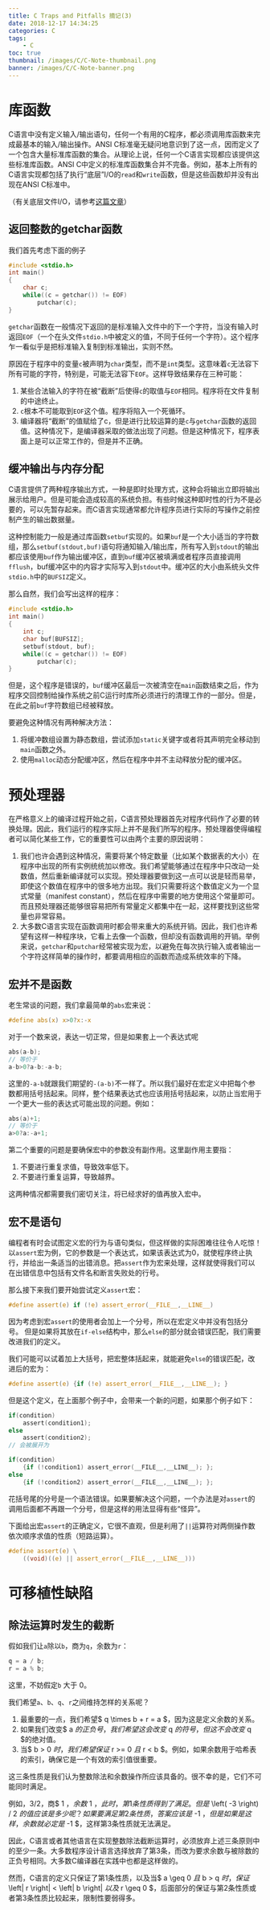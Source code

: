 ```yaml
---
title: C Traps and Pitfalls 摘记(3)
date: 2018-12-17 14:34:25
categories: C
tags: 
    - C
toc: true
thumbnail: /images/C/C-Note-thumbnail.png
banner: /images/C/C-Note-banner.png
---
```


# 库函数

C语言中没有定义输入/输出语句，任何一个有用的C程序，都必须调用库函数来完成最基本的输入/输出操作。ANSI C标准毫无疑问地意识到了这一点，因而定义了一个包含大量标准库函数的集合。从理论上说，任何一个C语言实现都应该提供这些标准库函数。ANSI C中定义的标准库函数集合并不完备。例如，基本上所有的C语言实现都包括了执行“底层”I/O的`read`和`write`函数，但是这些函数却并没有出现在ANSI C标准中。

（有关底层文件I/O，请参考[这篇文章](https://blog.csdn.net/owen7500/article/details/53263981)）

## 返回整数的getchar函数

我们首先考虑下面的例子

```c
#include <stdio.h>
int main()
{
    char c;
    while((c = getchar()) != EOF)
    	putchar(c);
}
```

`getchar`函数在一般情况下返回的是标准输入文件中的下一个字符，当没有输入时返回`EOF`（一个在头文件`stdio.h`中被定义的值，不同于任何一个字符）。这个程序乍一看似乎是把标准输入复制到标准输出，实则不然。

原因在于程序中的变量`c`被声明为`char`类型，而不是`int`类型。这意味着`c`无法容下所有可能的字符，特别是，可能无法容下`EOF`。这样导致结果存在三种可能：

1. 某些合法输入的字符在被“截断”后使得`c`的取值与`EOF`相同。程序将在文件复制的中途终止。
2. `c`根本不可能取到`EOF`这个值。程序将陷入一个死循环。
3. 编译器将“截断”的值赋给了c，但是进行比较运算的是`c`与`getchar`函数的返回值。这种情况下，是编译器采取的做法出现了问题。但是这种情况下，程序表面上是可以正常工作的，但是并不正确。

## 缓冲输出与内存分配

C语言提供了两种程序输出方式，一种是即时处理方式，这种会将输出立即将输出展示给用户。但是可能会造成较高的系统负担。有些时候这种即时性的行为不是必要的，可以先暂存起来。而C语言实现通常都允许程序员进行实际的写操作之前控制产生的输出数据量。

这种控制能力一般是通过库函数`setbuf`实现的。如果`buf`是一个大小适当的字符数组，那么`setbuf(stdout,buf)`语句将通知输入/输出库，所有写入到`stdout`的输出都应该使用`buf`作为输出缓冲区，直到`buf`缓冲区被填满或者程序员直接调用`fflush`，buf缓冲区中的内容才实际写入到`stdout`中。缓冲区的大小由系统头文件`stdio.h`中的`BUFSIZ`定义。

那么自然，我们会写出这样的程序：

```c
#include <stdio.h>
int main()
{
    int c;
    char buf[BUFSIZ];
    setbuf(stdout, buf);
    while((c = getchar()) != EOF)
    	putchar(c);
}
```

但是，这个程序是错误的，`buf`缓冲区最后一次被清空在`main`函数结束之后，作为程序交回控制给操作系统之前C运行时库所必须进行的清理工作的一部分。但是，在此之前`buf`字符数组已经被释放。

要避免这种情况有两种解决方法：

1. 将缓冲数组设置为静态数组，尝试添加`static`关键字或者将其声明完全移动到`main`函数之外。
2. 使用`malloc`动态分配缓冲区，然后在程序中并不主动释放分配的缓冲区。

# 预处理器

在严格意义上的编译过程开始之前，C语言预处理器首先对程序代码作了必要的转换处理。因此，我们运行的程序实际上并不是我们所写的程序。预处理器使得编程者可以简化某些工作，它的重要性可以由两个主要的原因说明：

1. 我们也许会遇到这种情况，需要将某个特定数量（比如某个数据表的大小）在程序中出现的所有实例统统加以修改。我们希望能够通过在程序中只改动一处数值，然后重新编译就可以实现。预处理器要做到这一点可以说是轻而易举，即使这个数值在程序中的很多地方出现。我们只需要将这个数值定义为一个显式常量（manifest constant），然后在程序中需要的地方使用这个常量即可。而且预处理器还能够很容易把所有常量定义都集中在一起，这样要找到这些常量也非常容易。
2. 大多数C语言实现在函数调用时都会带来重大的系统开销。因此，我们也许希望有这样一种程序块，它看上去像一个函数，但却没有函数调用的开销。举例来说，`getchar`和`putchar`经常被实现为宏，以避免在每次执行输入或者输出一个字符这样简单的操作时，都要调用相应的函数而造成系统效率的下降。

## 宏并不是函数

老生常谈的问题，我们拿最简单的`abs`宏来说：

```c
#define abs(x) x>0?x:-x
```

对于一个数来说，表达一切正常，但是如果套上一个表达式呢

```c
abs(a-b);
// 等价于
a-b>0?a-b:-a-b;
```

这里的`-a-b`就跟我们期望的`-(a-b)`不一样了。所以我们最好在宏定义中把每个参数都用括号括起来。同样，整个结果表达式也应该用括号括起来，以防止当宏用于一个更大一些的表达式可能出现的问题。例如：

```c
abs(a)+1;
// 等价于
a>0?a:-a+1;
```

第二个重要的问题是要确保宏中的参数没有副作用。这里副作用主要指：

1. 不要进行重复求值，导致效率低下。
2. 不要进行重复运算，导致越界。

这两种情况都需要我们密切关注，将已经求好的值再放入宏中。

## 宏不是语句

编程者有时会试图定义宏的行为与语句类似，但这样做的实际困难往往令人吃惊！以`assert`宏为例，它的参数是一个表达式，如果该表达式为0，就使程序终止执行，并给出一条适当的出错消息。把`assert`作为宏来处理，这样就使得我们可以在出错信息中包括有文件名和断言失败处的行号。

那么接下来我们要开始尝试定义`assert`宏：

```c
#define assert(e) if (!e) assert_error(__FILE__,__LINE__)
```

因为考虑到宏`assert`的使用者会加上一个分号，所以在宏定义中并没有包括分号。
但是如果将其放在`if-else`结构中，那么`else`的部分就会错误匹配，我们需要改进我们的定义。

我们可能可以试着加上大括号，把宏整体括起来，就能避免`else`的错误匹配，改进后的宏为：

```c
#define assert(e) {if (!e) assert_error(__FILE__,__LINE__); }
```

但是这个定义，在上面那个例子中，会带来一个新的问题，如果那个例子如下：

```c
if(condition)
	assert(condition1);
else
	assert(condition2);
// 会被展开为

if(condition)
	{if (!condition1) assert_error(__FILE__,__LINE__); };
else
	{if (!condition2) assert_error(__FILE__,__LINE__); };
```

花括号尾的分号是一个语法错误。如果要解决这个问题，一个办法是对`assert`的调用后面都不再跟一个分号，但是这样的用法显得有些“怪异”。

下面给出宏`assert`的正确定义，它很不直观，但是利用了`||`运算符对两侧操作数依次顺序求值的性质（短路运算）。

```c
#define assert(e) \
	((void)((e) || assert_error(__FILE__,__LINE__)))
```

# 可移植性缺陷

## 除法运算时发生的截断

假如我们让`a`除以`b`，商为`q`，余数为`r`：

```c
q = a / b;
r = a % b;
```

这里，不妨假定`b` 大于 0。

我们希望`a`、`b`、`q`、`r`之间维持怎样的关系呢？

1. 最重要的一点，我们希望$ q \times b + r = a $，因为这是定义余数的关系。
2. 如果我们改变$ a $的正负号，我们希望这会改变$ q $的符号，但这不会改变$ q $的绝对值。
3. 当$ b > 0 $时，我们希望保证$ r >= 0 $且$ r < b $。例如，如果余数用于哈希表的索引，确保它是一个有效的索引值很重要。

这三条性质是我们认为整数除法和余数操作所应该具备的。很不幸的是，它们不可能同时满足。

例如，$3 / 2$，商$ 1 $，余数$ 1 $，此时，第1条性质得到了满足。但是$ \left( -3 \right) / 2 $的值应该是多少呢？如果要满足第2条性质，答案应该是$ -1 $，但是如果是这样，余数就必定是$ -1 $，这样第3条性质就无法满足。

因此，C语言或者其他语言在实现整数除法截断运算时，必须放弃上述三条原则中的至少一条。大多数程序设计语言选择放弃了第3条，而改为要求余数与被除数的正负号相同。大多数C编译器在实践中也都是这样做的。

然而，C语言的定义只保证了第1条性质，以及当$ a \geq 0 $且$ b > q $时，保证$ \left| r \right| < \left| b \right| $以及$ r \geq 0 $，后面部分的保证与第2条性质或者第3条性质比较起来，限制性要弱得多。